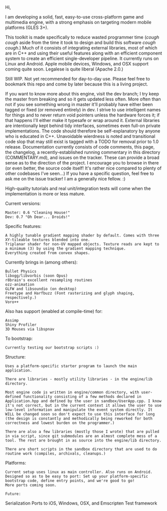 Hi,


I am developing a solid, fast, easy-to-use cross-platform game and multimedia engine, with a strong emphasis on targeting modern mobile platforms (GLES 3+).

This toolkit is made specifically to reduce wasted programmer time (*cough cough* aside from the time it took to design and build this software *cough cough*.) Much of it consists of integrating external libraries, most of which are in C++ and using their useful features along with an efficient component system to create an efficient single-developer pipeline. It currently runs on Linux and Android. Apple mobile devices, Windows, and OSX support coming quite soon. Legalese is quite liberal (Apache 2.0.)

Still WIP. Not yet recommended for day-to-day use. Please feel free to bookmark this repo and come by later because this is a living project.

If you want to know more about this engine, visit the dev branch; I try keep the master from breaking and so it gets updated less often. More often than not if you see something wrong in master it'll probably have either been tagged or fixed (or removed entirely) in dev. I strive to use intelligent names for things and to never return void pointers unless the hardware forces it; if that happens I'll either make it typesafe or wrap around it. External libraries are intentionally kept behind tidy interfaces, sometimes even full-on private implementations. The code should therefore be self-explanatory by anyone who is educated in C++. Unavoidable wierdness is noted and transitional code slop that may still exist is tagged with a TODO for removal prior to 1.0 release. Documentation currently consists of code comments, this page, the changelog, a recently-established running commentary in this directory (COMMENTARY.md), and issues on the tracker. These can provide a broad sense as to the direction of the project. I encourage you to browse in there (or even better, the source code itself! It's rather nice compared to plenty of other codebases I've seen...) If you have a specific question, feel free to ask me on the issue tracker! I am a generally nice fellow. :)

High-quality tutorials and real unit/integration tests will come when the implementation is more or less mature.

Current versions:
```
Master: 0.6 "Cleaning House!"
Dev: 0.7 "Oh Dear... Droids!"
```

Specific features:
```
A highly tunable gradient mapping shader by default. Comes with three XY-tileable textures blended into one.
Triplanar shader for non-UV mapped objects. Texture reads are kept to a minimum (3) by using the gradient mapping technique.
Everything created from convex shapes.
```

Currently brings in (among others):
```
Bullet Physics
libogg/libvorbis (soon Opus)
r8brain's excellent resampling routines
ozz-animation
GLFW and libsoundio (on desktop)
Freetype and Harfbuzz (Font rasterizing and glyph shaping, respectively.)
Voro++
```

Also has support (enabled at compile-time) for:
```
Assimp
Shiny Profiler
3D Mouses via libspnav
```

To bootstrap:
```
Currently testing our bootstrap scripts :)
```

Structure:
```
Uses a platform-specific starter program to launch the main application.

There are libraries - mostly utility libraries - in the engine/lib directory.

Most engine code is written in engine/common directory, with user-defined functionality consisting of a few methods declared in Application.hpp and defined by the user in sandbox/UserApp.cpp. I know it's not correct, but in the current context it allows the user to use low-level information and manipulate the event system directly. It WILL be changed soon so don't expect to use this interface for long (the design is constantly and methodically being reworked for both correctness and lowest burden on the programmer.)

There are also a few libraries (mostly those I wrote) that are pulled in via script, since git submodules are an almost complete mess of a tool. The rest are brought in as source into the engine/lib directory.

There are short scripts in the sandbox directory that are used to do routine work (compiles, archivals, cleanups.)
```

Platforms:
```
Current setup uses linux as main controller. Also runs on Android.
Designed so as to be easy to port: Set up your platform-specific bootstrap code, define entry points, and we're good to go!
More ports coming soon.
```

```
Future:
```
Serialization
Ports to iOS, Windows, OSX, and Emscripten
Test framework
```
